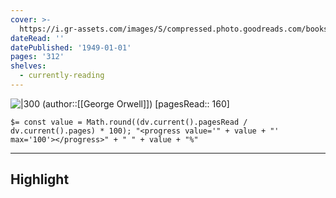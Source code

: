 ```yaml
---
cover: >-
  https://i.gr-assets.com/images/S/compressed.photo.goodreads.com/books/1461320068l/29976154._SY475_.jpg
dateRead: ''
datePublished: '1949-01-01'
pages: '312'
shelves:
  - currently-reading
---
```

![|300](https://i.gr-assets.com/images/S/compressed.photo.goodreads.com/books/1461320068l/29976154._SY475_.jpg)
(author::[[George Orwell]])
[pagesRead:: 160]

`$= const value = Math.round((dv.current().pagesRead / dv.current().pages) * 100); "<progress value='" + value + "' max='100'></progress>" + " " + value + "%"`

---
## Highlight


